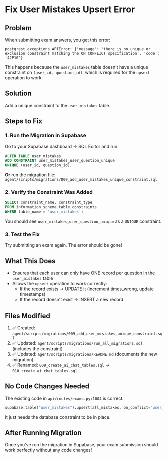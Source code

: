 # Fix User Mistakes Upsert Error

## Problem

When submitting exam answers, you get this error:
```
postgrest.exceptions.APIError: {'message': 'there is no unique or exclusion constraint matching the ON CONFLICT specification', 'code': '42P10'}
```

This happens because the `user_mistakes` table doesn't have a unique constraint on `(user_id, question_id)`, which is required for the `upsert` operation to work.

## Solution

Add a unique constraint to the `user_mistakes` table.

## Steps to Fix

### 1. Run the Migration in Supabase

Go to your Supabase dashboard → SQL Editor and run:

```sql
ALTER TABLE user_mistakes
ADD CONSTRAINT user_mistakes_user_question_unique
UNIQUE (user_id, question_id);
```

**Or** run the migration file: `agent/scripts/migrations/009_add_user_mistakes_unique_constraint.sql`

### 2. Verify the Constraint Was Added

```sql
SELECT constraint_name, constraint_type
FROM information_schema.table_constraints
WHERE table_name = 'user_mistakes';
```

You should see `user_mistakes_user_question_unique` as a `UNIQUE` constraint.

### 3. Test the Fix

Try submitting an exam again. The error should be gone!

## What This Does

- Ensures that each user can only have ONE record per question in the `user_mistakes` table
- Allows the `upsert` operation to work correctly:
  - If the record exists → UPDATE it (increment times_wrong, update timestamps)
  - If the record doesn't exist → INSERT a new record

## Files Modified

1. ✅ Created: `agent/scripts/migrations/009_add_user_mistakes_unique_constraint.sql`
2. ✅ Updated: `agent/scripts/migrations/run_all_migrations.sql` (includes the constraint)
3. ✅ Updated: `agent/scripts/migrations/README.md` (documents the new migration)
4. ✅ Renamed: `009_create_ai_chat_tables.sql` → `010_create_ai_chat_tables.sql`

## No Code Changes Needed

The existing code in `api/routes/exams.py:1004` is correct:

```python
supabase.table("user_mistakes").upsert(all_mistakes, on_conflict="user_id,question_id").execute()
```

It just needs the database constraint to be in place.

## After Running Migration

Once you've run the migration in Supabase, your exam submission should work perfectly without any code changes!
